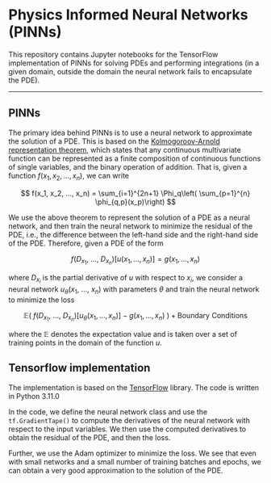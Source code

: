 # Physics Informed Neural Networks (PINNs)

This repository contains Jupyter notebooks for the TensorFlow implementation of PINNs for solving PDEs and performing integrations (in a given domain, outside the domain the neural network fails to encapsulate the PDE).

<!-- The 2D case, where I am trying to solve the wave equation is, for some reason, getting glitchy. While for the presented case, the solution is right, for other cases the solution does not quite match the expected solution. I need to look into the implementation to find out what is wrong with the implementation! -->
---

## PINNs

The primary idea behind PINNs is to use a neural network to approximate the solution of a PDE. This is based on the [Kolmogoroov-Arnold representation theorem](https://en.wikipedia.org/wiki/Kolmogorov%E2%80%93Arnold_representation_theorem), which states that any continuous multivariate function can be represented as a finite composition of continuous functions of single variables, and the binary operation of addition. That is, given a function $f(x_1, x_2, ..., x_n)$, we can write

$$
f(x_1, x_2, ..., x_n) = \sum_{i=1}^{2n+1} \Phi_q\left( \sum_{p=1}^{n} \phi_{q,p}(x_p)\right)
$$

We use the above theorem to represent the solution of a PDE as a neural network, and then train the neural network to minimize the residual of the PDE, i.e., the difference between the left-hand side and the right-hand side of the PDE. Therefore, given a PDE of the form 

$$
f(D_{x_1},~ \dots,~D_{x_n})[u(x_1, \dots, x_n)] = g(x_1, \dots, x_n)
$$

where $D_{x_i}$ is the partial derivative of $u$ with respect to $x_i$, we consider a neural network $u_\theta (x_1, ~\dots,~x_n)$ with parameters $\theta$ and train the neural network to minimize the loss 

$$
    \mathbb{E}\left(~f(D_{x_1},~ \dots,~D_{x_n}) [u_\theta(x_1, \dots, x_n)] - g(x_1, \dots, x_n)~\right) + \mathrm{Boundary~Conditions}
$$

where the $\mathbb{E}$ denotes the expectation value and is taken over a set of training points in the domain of the function $u$.

## Tensorflow implementation 

The implementation is based on the [TensorFlow](https://www.tensorflow.org/) library. The code is written in Python 3.11.0

In the code, we define the neural network class and use the `tf.GradientTape()` to compute the derivatives of the neural network with respect to the input variables. We then use the computed derivatives to obtain the residual of the PDE, and then the loss. 

Further, we use the Adam optimizer to minimize the loss. We see that even with small networks and a small number of training batches and epochs, we can obtain a very good approximation to the solution of the PDE.
